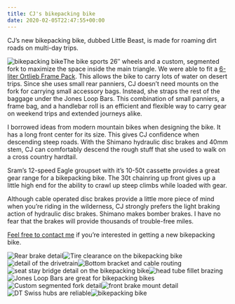 ```yaml
---
title: CJ's bikepacking bike
date: 2020-02-05T22:47:55+00:00
---
```

CJ’s new bikepacking bike, dubbed Little Beast, is made for roaming dirt roads on multi-day trips.

![bikepacking bike](../../uploads/CJ-dirt-tourer-overall.jpeg)The bike sports 26″ wheels and a custom, segmented fork to maximize the space inside the main triangle. We were able to fit a [6-liter Ortlieb Frame Pack](https://www.ortlieb.com/usa/frame-pack+F9973). This allows the bike to carry lots of water on desert trips. Since she uses small rear panniers, CJ doesn’t need mounts on the fork for carrying small accessory bags. Instead, she straps the rest of the baggage under the Jones Loop Bars. This combination of small panniers, a frame bag, and a handlebar roll is an efficient and flexible way to carry gear on weekend trips and extended journeys alike.

I borrowed ideas from modern mountain bikes when designing the bike. It has a long front center for its size. This gives CJ confidence when descending steep roads. With the Shimano hydraulic disc brakes and 40mm stem, CJ can comfortably descend the rough stuff that she used to walk on a cross country hardtail.

Sram’s 12-speed Eagle groupset with it’s 10-50t cassette provides a great gear range for a bikepacking bike. The 30t chainring up front gives up a little high end for the ability to crawl up steep climbs while loaded with gear.

Although cable operated disc brakes provide a little more piece of mind when you’re riding in the wilderness, CJ strongly prefers the light braking action of hydraulic disc brakes. Shimano makes bomber brakes. I have no fear that the brakes will provide thousands of trouble-free miles.

[Feel free to contact me](https://manzanitacycles.com/contact/) if you’re interested in getting a new bikepacking bike.

![Rear brake detail](../../uploads/CJ-dirt-tourer-lowmount-dropout.jpeg)![Tire clearance on the bikepacking bike](../../uploads/CJ-dirt-tourer-tire-clearance.jpeg)![detail of the drivetrain](../../uploads/CJ-dirt-tourer-drivetrain.jpeg)![Bottom bracket and cable routing](../../uploads/CJ-dirt-tourer-bb.jpeg)![seat stay bridge detail on the bikepacking bike](../../uploads/CJ-dirt-tourer-bridge.jpeg)![head tube fillet brazing](../../uploads/CJ-dirt-tourer-headtube.jpeg)![Jones Loop Bars are great for bikepacking bikes](../../uploads/CJ-dirt-tourer-cockpit.jpeg)![Custom segmented fork detail ](../../uploads/CJ-dirt-tourer-fork-crown.jpeg)![front brake mount detail](../../uploads/CJ-dirt-tourer-fork-ISmount.jpeg)![DT Swiss hubs are reliable](../../uploads/CJ-dirt-tourer-front-hub.jpeg)![bikepacking bike](../../uploads/CJ-dirt-tourer-overall-profile.jpeg)
